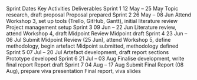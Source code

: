 Sprint	Dates	Key Activities	Deliverables
Sprint 1	12 May – 25 May	Topic research, draft proposal	Proposal prepared
Sprint 2	26 May – 08 Jun	Attend Workshop 3, set up tools (Trello, GitHub, Gantt), initial literature review	Project management setup
Sprint 3	09 Jun – 22 Jun	Literature review, attend Workshop 4, draft Midpoint Review	Midpoint draft
Sprint 4	23 Jun – 06 Jul	Submit Midpoint Review (25 Jun), attend Workshop 5, define methodology, begin artefact	Midpoint submitted, methodology defined
Sprint 5	07 Jul – 20 Jul	Artefact development, draft report sections	Prototype developed
Sprint 6	21 Jul – 03 Aug	Finalise development, write final report	Report draft
Sprint 7	04 Aug – 17 Aug	Submit Final Report (08 Aug), prepare viva presentation	Final report, viva slides
